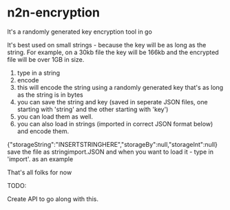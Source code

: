 # n2n-encryption
It's a randomly generated key encryption tool in go

It's best used on small strings - because the key will be as long as the string. 
For example, on a 30kb file the key will be 166kb and the encrypted file will be over 1GB in size.

1) type in a string
2) encode
3) this will encode the string using a randomly generated key that's as long as the string is in bytes
4) you can save the string and key (saved in seperate JSON files, one starting with 'string' and the other starting with 'key')
5) you can load them as well.
6) you can also load in strings (imported in correct JSON format below) and encode them.

{"storageString":"INSERTSTRINGHERE","storageBy":null,"storageInt":null}
save the file as stringimport.JSON
and when you want to load it - type in 'import'.
as an example

That's all folks for now

TODO:

Create API to go along with this.
